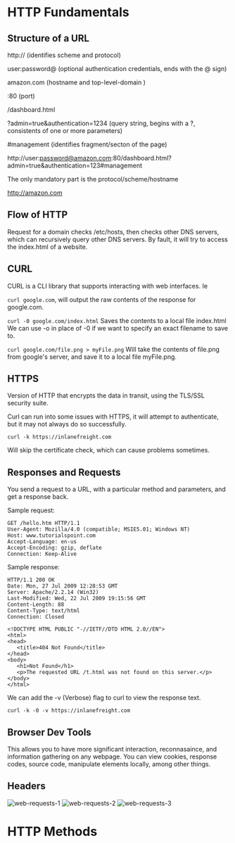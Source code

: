 # HTTP Fundamentals


## Structure of a URL


http:// (identifies scheme and protocol)

user:password@ (optional authentication credentials, ends with the @ sign)

amazon.com (hostname and top-level-domain )

:80 (port)

/dashboard.html

?admin=true&authentication=1234 (query string, begins with a ?, consistents of one or more parameters)

#management (identifies fragment/secton of the page)

http://user:password@amazon.com:80/dashboard.html?admin=true&authentication=123#management

The only mandatory part is the protocol/scheme/hostname

http://amazon.com

## Flow of HTTP

Request for a domain checks /etc/hosts, then checks other DNS servers, which can recursively query other DNS servers. By fault, it will try to access the index.html of a website.

## CURL

CURL is a CLI library that supports interacting with web interfaces. Ie 

```curl google.com```, will output the raw contents of the response for google.com.

```curl -0 google.com/index.html``` Saves the contents to a local file index.html We can use -o in place of -0 if we want to specify an exact filename to save to.

```curl google.com/file.png > myFile.png``` Will take the contents of file.png from google's server, and save it to a local file myFile.png. 

## HTTPS

Version of HTTP that encrypts the data in transit, using the TLS/SSL security suite.    

Curl can run into some issues with HTTPS, it will attempt to authenticate, but it may not always do so successfully.

```curl -k https://inlanefreight.com```

Will skip the certificate check, which can cause problems sometimes.

## Responses and Requests

You send a request to a URL, with a particular method and parameters, and get a response back.

Sample request:
```
GET /hello.htm HTTP/1.1
User-Agent: Mozilla/4.0 (compatible; MSIE5.01; Windows NT)
Host: www.tutorialspoint.com
Accept-Language: en-us
Accept-Encoding: gzip, deflate
Connection: Keep-Alive
```

Sample response:
```
HTTP/1.1 200 OK
Date: Mon, 27 Jul 2009 12:28:53 GMT
Server: Apache/2.2.14 (Win32)
Last-Modified: Wed, 22 Jul 2009 19:15:56 GMT
Content-Length: 88
Content-Type: text/html
Connection: Closed

<!DOCTYPE HTML PUBLIC "-//IETF//DTD HTML 2.0//EN">
<html>
<head>
   <title>404 Not Found</title>
</head>
<body>
   <h1>Not Found</h1>
   <p>The requested URL /t.html was not found on this server.</p>
</body>
</html>
```

We can add the -v (Verbose) flag to curl to view the response text.

```curl -k -0 -v https://inlanefreight.com```

## Browser Dev Tools

This allows you to have more significant interaction, reconnasaince, and information gathering on any webpage. You can view cookies, response codes, source code, manipulate elements locally, among other things.

## Headers

![web-requests-1](web-requests-1.png)
![web-requests-2](web-requests-2.png)
![web-requests-3](web-requests-3.png)
# HTTP Methods

